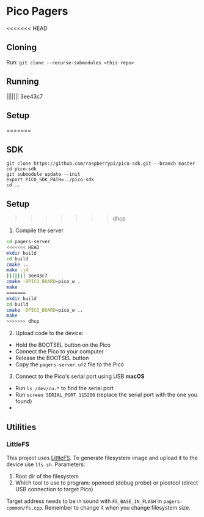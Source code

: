 # Pico Pagers

<<<<<<< HEAD
## Cloning
Run: `git clone --recurse-submodules <this repo>`

## Running
||||||| 3ee43c7
## Setup
=======
## SDK
```
git clone https://github.com/raspberrypi/pico-sdk.git --branch master
cd pico-sdk
git submodule update --init
export PICO_SDK_PATH=../pico-sdk
cd ..
```

## Setup
>>>>>>> dhcp
1. Compile the server
```bash
cd pagers-server
<<<<<<< HEAD
mkdir build
cd build
cmake ..
make -j4
||||||| 3ee43c7
cmake -DPICO_BOARD=pico_w .
make
=======
mkdir build
cd build
cmake -DPICO_BOARD=pico_w ..
make
>>>>>>> dhcp
```

2. Upload code to the device:
- Hold the BOOTSEL button on the Pico
- Connect the Pico to your computer
- Release the BOOTSEL button
- Copy the `pagers-server.uf2` file to the Pico

3. Connect to the Pico's serial port using USB
**macOS**
- Run `ls /dev/cu.*` to find the serial port
- Run `screen SERIAL_PORT 115200` (replace the serial port with the one you found)
- 

## Utilities

### LittleFS
This project uses [LittleFS](https://github.com/littlefs-project/littlefs).
To generate filesystem image and upload it to the device use `lfs.sh`. Parameters:
1. Root dir of the filesystem
2. Which tool to use to program: openocd (debug probe) or picotool (direct USB connection to target Pico)

Target address needs to be in sound with `FS_BASE_IN_FLASH` in `pagers-common/fs.cpp`.
Remember to change it when you change filesystem size.
